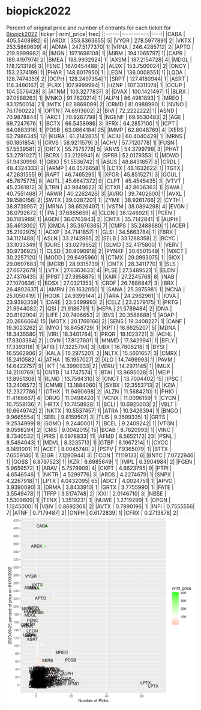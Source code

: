 # biopick2022
Percent of original price and number of entrants for each ticket for [Biopick2022](https://twitter.com/hashtag/Biopick2022)
|ticker |  nrml_price| freq|
|:------|-----------:|----:|
|CABA   | 405.5408982|    6|
|ARDX   | 353.6363655|    5|
|VYGR   | 278.5977891|    2|
|VKTX   | 253.5869609|    4|
|ADMA   | 247.5177370|    1|
|VRNA   | 246.4285712|    2|
|APTO   | 219.9999982|    8|
|IMGN   | 197.1698108|    1|
|MIRM   | 194.1065797|    1|
|CAPR   | 189.4197974|    2|
|BMEA   | 188.9932924|    1|
|AXSM   | 187.2154728|    4|
|MDGL   | 178.1213196|    3|
|FENC   | 167.0454488|    2|
|ALDX   | 153.7500024|    2|
|ONCY   | 153.2374199|    1|
|PHAR   | 148.6017950|    1|
|LEGN   | 136.0008551|    1|
|LQDA   | 128.7474359|    2|
|DCPH   | 128.2497354|    1|
|SRPT   | 127.4180944|    1|
|ASRT   | 118.3486167|    2|
|PLRX   | 107.9999994|    1|
|HZNP   | 107.3311074|    1|
|OCUP   | 104.5576428|    3|
|ATNM   | 103.3277837|    3|
|DVAX   | 100.1421497|    1|
|BLRX   |  97.0588263|    1|
|MNKD   |  91.7620214|    1|
|ALPN   |  86.4981893|    1|
|MREO   |  83.1250014|   21|
|IMTX   |  82.8869099|    2|
|CRMD   |  81.0988990|    1|
|NVNO   |  76.1760222|    1|
|OPTN   |  74.6913602|    2|
|BIVI   |  72.2222222|    1|
|ASND   |  70.9878844|    1|
|ARCT   |  70.9267798|    1|
|NGENF  |  69.9530483|    2|
|AGE    |  69.7247676|    1|
|BCTX   |  66.5458986|    3|
|IFRX   |  64.2857100|    1|
|ICPT   |  64.0883916|    1|
|PDSB   |  63.0864184|   25|
|IMMP   |  62.8048769|    4|
|XERS   |  62.7986345|   12|
|KURA   |  61.2142835|    1|
|ACIU   |  60.4040429|    1|
|MRNS   |  60.1851854|    1|
|CRVS   |  58.9211579|    3|
|ACHV   |  57.7120778|    1|
|FUSN   |  57.5539581|    2|
|ORTX   |  55.7575776|    5|
|ANVS   |  54.3799799|    3|
|PHAT   |  53.2791027|    1|
|BCRX   |  53.2129941|    6|
|SPRB   |  52.0179353|    1|
|MDWD   |  51.9430998|    1|
|GBIO   |  51.5536742|    1|
|ABUS   |  48.8431857|    8|
|CRDL   |  48.4324333|    2|
|ARMP   |  48.3576658|    1|
|LCTX   |  48.1632622|    1|
|TGTX   |  47.2631555|    9|
|RAPT   |  46.7465295|    1|
|XFOR   |  45.8515271|    3|
|OCUL   |  45.7675775|    8|
|AUTL   |  45.6647372|    9|
|CLPT   |  45.4545435|    3|
|VTVT   |  45.2361812|    3|
|LTRN   |  43.9849622|    3|
|CTXR   |  42.8636363|    1|
|SAVA   |  40.7551468|    7|
|ARWR   |  40.2262426|    3|
|AVRO   |  39.7402600|    1|
|AVXL   |  39.1580156|    2|
|SWTX   |  39.0287201|    1|
|ZYME   |  38.9261766|    2|
|CYTH   |  38.8739957|    2|
|MRNA   |  38.6526497|    1|
|VSTM   |  38.0894298|    4|
|EVGN   |  38.0792672|    1|
|IPA    |  37.6865659|    4|
|CLGN   |  36.1246921|    1|
|PGEN   |  36.1185989|    1|
|AGEN   |  36.0763943|    2|
|CNTX   |  35.7142841|    1|
|AUPH   |  35.4613002|   17|
|GMDA   |  35.3976385|    7|
|CMPS   |  35.2488680|    1|
|ACER   |  35.2192975|    1|
|ACXP   |  34.7141857|    1|
|GLSI   |  34.5663784|    1|
|FBRX   |  34.1121488|    1|
|ASLN   |  33.2142865|    2|
|SELB   |  33.1288358|    2|
|BCYC   |  33.1033349|    1|
|QURE   |  33.0279652|    1|
|GLMD   |  32.4175800|    1|
|VERV   |  30.9736925|    1|
|CLSD   |  30.9090918|    2|
|PYNKF  |  30.6501549|    1|
|MXCT   |  30.2257120|    1|
|MODD   |  29.6495960|    1|
|CTMX   |  29.0993075|    1|
|SIOX   |  29.0697683|   11|
|MCRB   |  28.9315739|    1|
|ONTX   |  28.3411770|    1|
|SLS    |  27.6672679|    1|
|LVTX   |  27.6363633|    4|
|PLSE   |  27.5489521|    1|
|ELDN   |  27.4376435|    3|
|PPBT   |  27.3958875|    1|
|XAIR   |  27.2245768|    8|
|INAB   |  27.1070636|    1|
|BDSX   |  27.0321353|    1|
|CRDF   |  26.7886847|    3|
|IBRX   |  26.4802637|    4|
|AMRN   |  26.1632050|    1|
|SANA   |  25.3875981|    1|
|NCNA   |  25.1050419|    1|
|HOOK   |  24.9399144|    2|
|TARA   |  24.2962961|    1|
|IOVA   |  23.9392359|    1|
|DARE   |  23.5499993|    2|
|CELZ   |  23.2579175|    1|
|PRTG   |  21.9944082|    7|
|QSI    |  21.9186791|    1|
|HEPA   |  21.5789484|    2|
|DNA    |  20.8182904|    2|
|LIFE   |  20.7496653|    2|
|BVS    |  20.3588688|    1|
|ADAP   |  20.2666664|   15|
|MGTX   |  20.1769166|    2|
|SENS   |  19.3408227|    1|
|CANF   |  19.3023262|    2|
|MYO    |  18.8458729|    1|
|KPTI   |  18.6625207|    5|
|MDNA   |  18.3435580|   11|
|VIRI   |  18.3401764|    1|
|PRQR   |  18.1023721|    3|
|ACHL   |  17.8303384|    2|
|LGVN   |  17.8127601|    1|
|MNMD   |  17.3429941|    1|
|BFLY   |  17.3393118|    1|
|AFIB   |  17.3225794|    3|
|UBX    |  16.7808218|    1|
|BYSI   |  16.5562906|    2|
|KALA   |  16.2975201|    2|
|NLTX   |  15.5601657|    3|
|CMRX   |  15.2410582|    4|
|ATHA   |  15.1957027|    2|
|XLO    |  14.7499993|    1|
|PAVM   |  14.6422757|    9|
|IKT    |  14.3990933|    2|
|VERU   |  14.2971145|    1|
|IMUX   |  14.2110769|    5|
|CNTB   |  14.1747574|    1|
|BTAI   |  13.9695028|    5|
|MEIP   |  13.8951308|    1|
|RLMD   |  13.7594310|    3|
|ONCT   |  13.7004402|   15|
|IPSC   |  13.2408572|    1|
|CMMB   |  13.1884060|    1|
|SYBX   |  12.3553713|    2|
|KZIA   |  12.2327786|    1|
|GTHX   |  11.9490698|    2|
|ALZN   |  11.5684210|    1|
|PHIO   |  11.4166667|    4|
|DRUG   |  11.0498420|    1|
|VCNX   |  11.0096159|    1|
|CYCN   |  10.7558136|    7|
|HRTX   |  10.7458928|    1|
|BCLI   |  10.6925003|    2|
|VBLT   |  10.6649742|    2|
|NKTX   |  10.5537457|    1|
|ATRA   |  10.3426394|    1|
|BNGO   |   9.9665554|    1|
|SEEL   |   9.8159507|    3|
|TLIS   |   9.3599335|    1|
|GRTS   |   9.2534999|    8|
|SGMO   |   9.2440001|    7|
|BCEL   |   9.2409242|    1|
|VTGN   |   9.0598294|    2|
|CRIS   |   9.0042015|   15|
|BCAB   |   8.7620993|    1|
|VINC   |   8.7340532|    1|
|PIRS   |   8.5978833|   11|
|AFMD   |   8.5652172|   23|
|PSNL   |   8.5494043|    1|
|MDVL   |   8.3235713|    1|
|GTBP   |   8.1967214|    1|
|CYCC   |   8.1491001|   11|
|ACET   |   8.0045740|    2|
|PSTV   |   7.9365079|    1|
|BTTX   |   7.6559140|    1|
|EIGR   |   7.1290944|    3|
|TCON   |   7.1119133|    6|
|BNTC   |   7.0722946|    1|
|GOSS   |   6.8797523|    1|
|KZR    |   6.6985649|    1|
|IMPL   |   6.3904984|    2|
|FGEN   |   5.9659572|    1|
|ARAV   |   5.7579909|    4|
|CKPT   |   4.6623795|    9|
|PTPI   |   4.6546546|    1|
|NKTR   |   4.5299776|    3|
|ARDS   |   4.2274679|    1|
|SNPX   |   4.2267918|    1|
|LPTX   |   4.0432095|   65|
|ADCT   |   4.0024751|    1|
|APVO   |   3.9390090|    3|
|DRMA   |   3.8433910|    1|
|GRTX   |   3.7755990|    1|
|FATE   |   3.5549478|    1|
|TFFP   |   3.5174748|    2|
|XXII   |   2.0146710|    3|
|NBSE   |   1.5309609|    1|
|TENX   |   1.3519231|    1|
|NUWE   |   1.2719299|    1|
|OPGN   |   1.1245000|    1|
|VBIV   |   0.8692308|    2|
|AVTX   |   0.7990196|    1|
|INFI   |   0.7555556|    7|
|ATNF   |   0.7179487|    2|
|ONPH   |   0.6172839|    1|
|CFRX   |   0.2713878|    2|
![retvspicks](biopicks.png?raw=true)
